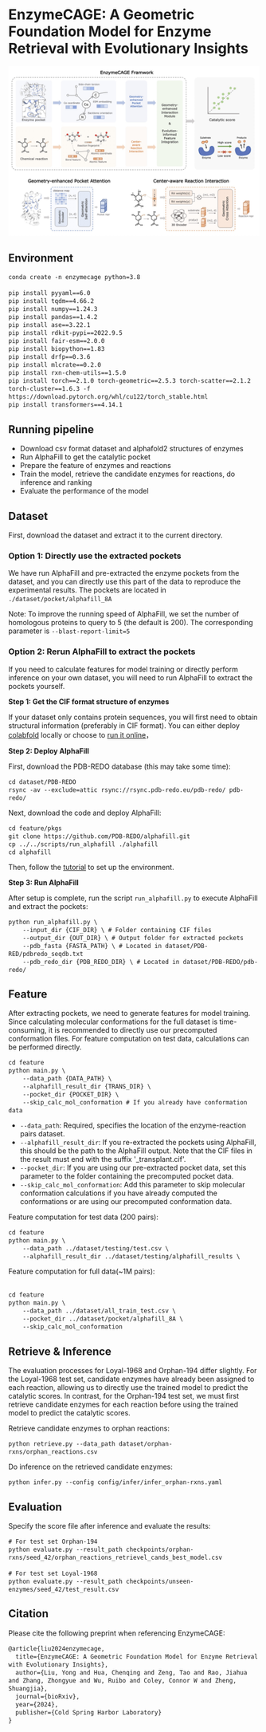 # EnzymeCAGE: A Geometric Foundation Model for Enzyme Retrieval with Evolutionary Insights

![EnzymeCAGE](./image/EnzymeCAGE.jpg)

## Environment 
```
conda create -n enzymecage python=3.8

pip install pyyaml==6.0
pip install tqdm==4.66.2
pip install numpy==1.24.3
pip install pandas==1.4.2
pip install ase==3.22.1
pip install rdkit-pypi==2022.9.5
pip install fair-esm==2.0.0
pip install biopython==1.83
pip install drfp==0.3.6
pip install mlcrate==0.2.0
pip install rxn-chem-utils==1.5.0
pip install torch==2.1.0 torch-geometric==2.5.3 torch-scatter==2.1.2 torch-cluster==1.6.3 -f https://download.pytorch.org/whl/cu122/torch_stable.html
pip install transformers==4.14.1

```

## Running pipeline
* Download csv format dataset and alphafold2 structures of enzymes
* Run AlphaFill to get the catalytic pocket
* Prepare the feature of enzymes and reactions
* Train the model, retrieve the candidate enzymes for reactions, do inference and ranking
* Evaluate the performance of the model

## Dataset
First, download the dataset and extract it to the current directory.

### Option 1: Directly use the extracted pockets
We have run AlphaFill and pre-extracted the enzyme pockets from the dataset, and you can directly use this part of the data to reproduce the experimental results. The pockets are located in `./dataset/pocket/alphafill_8A`

Note: To improve the running speed of AlphaFill, we set the number of homologous proteins to query to 5 (the default is 200). The corresponding parameter is `--blast-report-limit=5`

### Option 2: Rerun AlphaFill to extract the pockets
If you need to calculate features for model training or directly perform inference on your own dataset, you will need to run AlphaFill to extract the pockets yourself.

**Step 1: Get the CIF format structure of enzymes**

If your dataset only contains protein sequences, you will first need to obtain structural information (preferably in CIF format). You can either deploy [colabfold](https://github.com/YoshitakaMo/localcolabfold.git) locally or choose to [run it online](https://colab.research.google.com/github/sokrypton/ColabFold/blob/main/AlphaFold2.ipynb)，

**Step 2: Deploy AlphaFill**

First, download the PDB-REDO database (this may take some time):
```shell
cd dataset/PDB-REDO
rsync -av --exclude=attic rsync://rsync.pdb-redo.eu/pdb-redo/ pdb-redo/
```

Next, download the code and deploy AlphaFill:
```shell
cd feature/pkgs
git clone https://github.com/PDB-REDO/alphafill.git
cp ../../scripts/run_alphafill ./alphafill
cd alphafill
```
Then, follow the [tutorial](https://github.com/PDB-REDO/alphafill) to set up the environment.

**Step 3: Run AlphaFill**

After setup is complete, run the script `run_alphafill.py` to execute AlphaFill and extract the pockets:
```shell
python run_alphafill.py \
    --input_dir {CIF_DIR} \ # Folder containing CIF files
    --output_dir {OUT_DIR} \ # Output folder for extracted pockets
    --pdb_fasta {FASTA_PATH} \ # Located in dataset/PDB-RED/pdbredo_seqdb.txt
    --pdb_redo_dir {PDB_REDO_DIR} \ # Located in dataset/PDB-REDO/pdb-redo/
```


## Feature

After extracting pockets, we need to generate features for model training. Since calculating molecular conformations for the full dataset is time-consuming, it is recommended to directly use our precomputed conformation files. For feature computation on test data, calculations can be performed directly.

```shell
cd feature
python main.py \
    --data_path {DATA_PATH} \
    --alphafill_result_dir {TRANS_DIR} \
    --pocket_dir {POCKET_DIR} \
    --skip_calc_mol_conformation # If you already have conformation data
```

* `--data_path`: Required, specifies the location of the enzyme-reaction pairs dataset.
* `--alphafill_result_dir`: If you re-extracted the pockets using AlphaFill, this should be the path to the AlphaFill output. Note that the CIF files in the result must end with the suffix '_transplant.cif'.
* `--pocket_dir`: If you are using our pre-extracted pocket data, set this parameter to the folder containing the precomputed pocket data.
* `--skip_calc_mol_conformation`: Add this parameter to skip molecular conformation calculations if you have already computed the conformations or are using our precomputed conformation data.

Feature computation for test data (200 pairs):
```shell
cd feature
python main.py \
    --data_path ../dataset/testing/test.csv \
    --alphafill_result_dir ../dataset/testing/alphafill_results \
```

Feature computation for full data(~1M pairs):
```shell

cd feature
python main.py \
    --data_path ../dataset/all_train_test.csv \
    --pocket_dir ../dataset/pocket/alphafill_8A \
    --skip_calc_mol_conformation
```


## Retrieve & Inference
The evaluation processes for Loyal-1968 and Orphan-194 differ slightly. For the Loyal-1968 test set, candidate enzymes have already been assigned to each reaction, allowing us to directly use the trained model to predict the catalytic scores. In contrast, for the Orphan-194 test set, we must first retrieve candidate enzymes for each reaction before using the trained model to predict the catalytic scores.

Retrieve candidate enzymes to orphan reactions:
```shell
python retrieve.py --data_path dataset/orphan-rxns/orphan_reactions.csv
```

Do inference on the retrieved candidate enzymes:
```shell
python infer.py --config config/infer/infer_orphan-rxns.yaml
```

## Evaluation

Specify the score file after inference and evaluate the results:
```shell
# For test set Orphan-194
python evaluate.py --result_path checkpoints/orphan-rxns/seed_42/orphan_reactions_retrievel_cands_best_model.csv

# For test set Loyal-1968
python evaluate.py --result_path checkpoints/unseen-enzymes/seed_42/test_result.csv
```

## Citation
Please cite the following preprint when referencing EnzymeCAGE:
```
@article{liu2024enzymecage,
  title={EnzymeCAGE: A Geometric Foundation Model for Enzyme Retrieval with Evolutionary Insights},
  author={Liu, Yong and Hua, Chenqing and Zeng, Tao and Rao, Jiahua and Zhang, Zhongyue and Wu, Ruibo and Coley, Connor W and Zheng, Shuangjia},
  journal={bioRxiv},
  year={2024},
  publisher={Cold Spring Harbor Laboratory}
}
```
